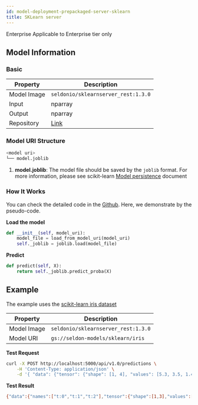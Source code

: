 ```yaml
---
id: model-deployment-prepackaged-server-sklearn
title: SKLearn server
---
```


<div class="ee-only tooltip">Enterprise
  <span class="tooltiptext">Applicable to Enterprise tier only</span>
</div>

## Model Information

### Basic

Property    | Description
------------|------
Model Image | `seldonio/sklearnserver_rest:1.3.0`
Input       | nparray
Output      | nparray
Repository | [Link](https://github.com/SeldonIO/seldon-core/tree/master/servers/sklearnserver)

### Model URI Structure

```bash
<model uri>
└── model.joblib
```

1. **model.joblib**: The model file should be saved by the `joblib` format. For more information, please see scikit-learn [Model persistence](https://scikit-learn.org/stable/modules/model_persistence.html) document


### How It Works

You can check the detailed code in the [Github](https://github.com/SeldonIO/seldon-core/blob/master/servers/sklearnserver/sklearnserver/SKLearnServer.py).
Here, we demonstrate by the pseudo-code.

**Load the model**
```python
def __init__(self, model_uri):
    model_file = load_from_model_uri(model_uri)
    self._joblib = joblib.load(model_file)
```

**Predict**
```python
def predict(self, X):
    return self._joblib.predict_proba(X)
```

## Example

The example uses the [scikit-learn iris dataset](https://scikit-learn.org/stable/auto_examples/datasets/plot_iris_dataset.html)

Property    | Description
------------|------
Model Image | `seldonio/sklearnserver_rest:1.3.0`
Model URI   | `gs://seldon-models/sklearn/iris`

**Test Request**

```bash
curl -X POST http://localhost:5000/api/v1.0/predictions \
    -H 'Content-Type: application/json' \
    -d '{ "data": {"tensor": {"shape": [1, 4], "values": [5.3, 3.5, 1.4, 0.2]}} }'
```

**Test Result**

```bash
{"data":{"names":["t:0","t:1","t:2"],"tensor":{"shape":[1,3],"values":[0.8700986370655746,0.1298937698872714,7.593047154034911e-06]}},"meta":{}}
```

